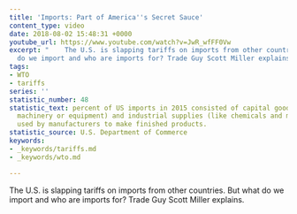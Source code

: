 ```yaml
---
title: 'Imports: Part of America''s Secret Sauce'
content_type: video
date: 2018-08-02 15:48:31 +0000
youtube_url: https://www.youtube.com/watch?v=JwR_wfFF0Vw
excerpt: "    The U.S. is slapping tariffs on imports from other countries. But what
  do we import and who are imports for? Trade Guy Scott Miller explains. "
tags:
- WTO
- tariffs
series: ''
statistic_number: 48
statistic_text: percent of US imports in 2015 consisted of capital goods (such as
  machinery or equipment) and industrial supplies (like chemicals and metals) to be
  used by manufacturers to make finished products.
statistic_source: U.S. Department of Commerce
keywords:
- _keywords/tariffs.md
- _keywords/wto.md

---
```

The U.S. is slapping tariffs on imports from other countries. But what do we import and who are imports for? Trade Guy Scott Miller explains.